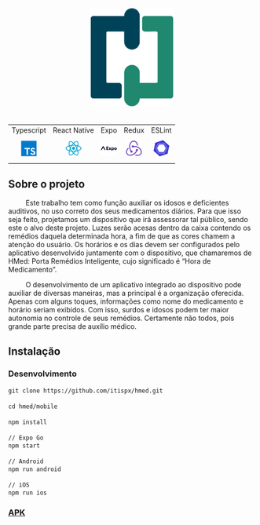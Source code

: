 <p align="center">
  <img
    alt="HMED Logo"
    src="assets/notification-icon.png"
    height="200"
    style="margin-top: 20px; margin-bottom: 20px;"
  />
</p>

<table align="center">

<tr align="center">
<td>Typescript</td>
<td>React Native</td>
<td>Expo</td>
<td>Redux</td>
<td>ESLint</td>
</tr>

<tr align="center">
<td height="50px"><img alt="Typescript" width="32px" src="https://raw.githubusercontent.com/itispx/assets/dc816afd65e760d81800b337595dd7498f351119/svgs/typescript.svg"></td>
<td height="50px"><img alt="React Native" width="32px" src="https://raw.githubusercontent.com/itispx/assets/d73980763e956ea09643fd8fe98363b75bb4dc09/svgs/react-native.svg"></td>
<td height="50px"><img alt="Expo" width="32px" src="https://raw.githubusercontent.com/itispx/assets/dc816afd65e760d81800b337595dd7498f351119/svgs/expo.svg"></td>
<td height="50px"><img alt="Redux" width="32px" src="https://raw.githubusercontent.com/itispx/assets/dc816afd65e760d81800b337595dd7498f351119/svgs/redux.svg"></td>
<td height="50px"><img alt="ESLint" width="32px" src="https://raw.githubusercontent.com/itispx/assets/dc816afd65e760d81800b337595dd7498f351119/svgs/eslint.svg"></td>
</tr>

</table>

## Sobre o projeto

<p>
&nbsp;&nbsp;&nbsp;&nbsp;&nbsp;&nbsp;&nbsp;&nbsp;&nbsp;Este trabalho tem como função auxiliar os idosos e deficientes auditivos, no uso correto dos seus medicamentos diários. Para que isso seja feito, projetamos um dispositivo que irá assessorar tal público, sendo este o alvo deste projeto. Luzes serão acesas dentro da caixa contendo os remédios daquela determinada hora, a fim de que as cores chamem a atenção do usuário. Os horários e os dias devem ser configurados pelo aplicativo desenvolvido juntamente com o dispositivo, que chamaremos de HMed: Porta Remédios Inteligente, cujo significado é “Hora de Medicamento”.
</p>
<p>
&nbsp;&nbsp;&nbsp;&nbsp;&nbsp;&nbsp;&nbsp;&nbsp;&nbsp;O desenvolvimento de um aplicativo integrado ao dispositivo pode auxiliar de diversas maneiras, mas a principal é a organização oferecida. Apenas com alguns toques, informações como nome do medicamento e horário seriam exibidos. Com isso, surdos e idosos podem ter maior autonomia no controle de seus remédios. Certamente não todos, pois grande parte precisa de auxílio médico.

</p>

## Instalação

### Desenvolvimento

```
git clone https://github.com/itispx/hmed.git

cd hmed/mobile

npm install

// Expo Go
npm start

// Android
npm run android

// iOS
npm run ios
```

### [APK](https://drive.google.com/file/d/1qvMUdIPXTCk1H12AWWrbtPfg-8dNNNYs/view?usp=sharing)
